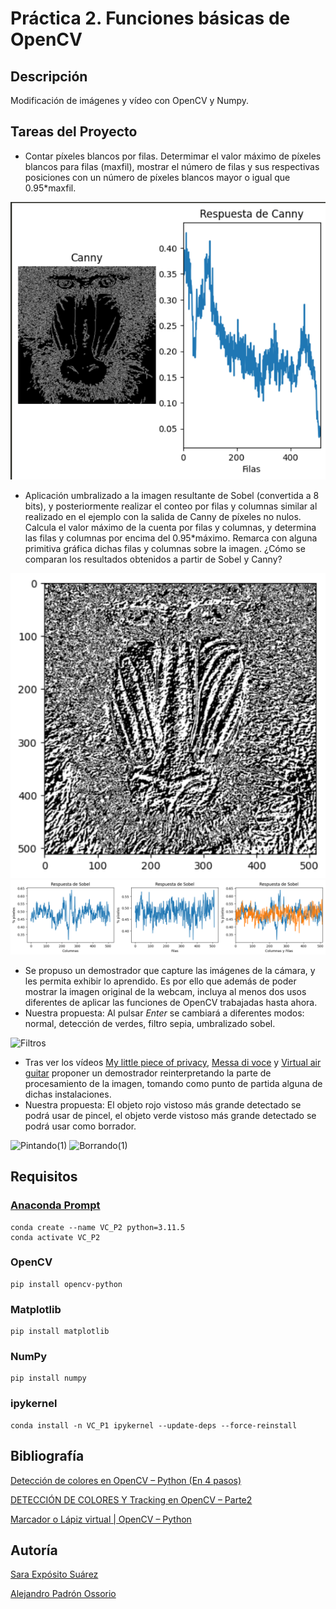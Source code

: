 # Práctica 2. Funciones básicas de OpenCV

## Descripción
Modificación de imágenes y vídeo con OpenCV y Numpy.

## Tareas del Proyecto
- Contar píxeles blancos por filas. Determimar el valor máximo de píxeles blancos para filas (maxfil), mostrar el número de filas y sus respectivas posiciones con un número de píxeles blancos mayor o igual que 0.95*maxfil.

![mandril_canny](image.png)

- Aplicación umbralizado a la imagen resultante de Sobel (convertida a 8 bits), y posteriormente realizar el conteo por filas y columnas similar al realizado en el ejemplo con la salida de Canny de píxeles no nulos. Calcula el valor máximo de la cuenta por filas y columnas, y determina las filas y columnas por encima del 0.95*máximo. Remarca con alguna primitiva gráfica dichas filas y columnas sobre la imagen. ¿Cómo se comparan los resultados obtenidos a partir de Sobel y Canny?

![alt text](image-1.png)
![alt text](image-2.png)

- Se propuso un demostrador que capture las imágenes de la cámara, y les permita exhibir lo aprendido. Es por ello que además de poder mostrar la imagen original de la webcam, incluya al menos dos usos diferentes de aplicar las funciones de OpenCV trabajadas hasta ahora.
- Nuestra propuesta: Al pulsar *Enter* se cambiará a diferentes modos: normal, detección de verdes, filtro sepia, umbralizado sobel.
  
![Filtros](https://github.com/user-attachments/assets/58fde277-9352-4113-893b-d9d002097ba9)

- Tras ver los vídeos [My little piece of privacy](https://www.niklasroy.com/project/88/my-little-piece-of-privacy), [Messa di voce](https://youtu.be/GfoqiyB1ndE?feature=shared) y [Virtual air guitar](https://youtu.be/FIAmyoEpV5c?feature=shared) proponer un demostrador reinterpretando la parte de procesamiento de la imagen, tomando como punto de partida alguna de dichas instalaciones.
- Nuestra propuesta: El objeto rojo vistoso más grande detectado se podrá usar de pincel, el objeto verde vistoso más grande detectado se podrá usar como borrador.
  
![Pintando(1)](https://github.com/user-attachments/assets/44d9c4de-7919-4174-b752-51d59398aed5)
![Borrando(1)](https://github.com/user-attachments/assets/9d795728-4a01-4464-859f-4c0bd57ea1c5)



## Requisitos
### [Anaconda Prompt](https://www.anaconda.com/)
```
conda create --name VC_P2 python=3.11.5
conda activate VC_P2
```
### OpenCV
```
pip install opencv-python
```
### Matplotlib
```
pip install matplotlib
```
### NumPy
```
pip install numpy
```
### ipykernel
```
conda install -n VC_P1 ipykernel --update-deps --force-reinstall
```

## Bibliografía
[Detección de colores en OpenCV – Python (En 4 pasos)](https://omes-va.com/deteccion-de-colores/)

[DETECCIÓN DE COLORES Y Tracking en OpenCV – Parte2](https://omes-va.com/deteccion-de-colores2//)

[Marcador o Lápiz virtual | OpenCV – Python](https://omes-va.com/marcador-o-lapiz-virtual-opencv-python/)


## Autoría
[Sara Expósito Suárez](https://github.com/SaraE5)

[Alejandro Padrón Ossorio](https://github.com/apadoss)
